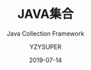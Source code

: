---
layout:     post
title:      JAVA集合
subtitle:   Java Collection Framework
date:       2019-07-14
author:     YZYSUPER
header-img: img/post-bg-cook.jpg
catalog: true
tags:
    - JCF
    - 集合
---